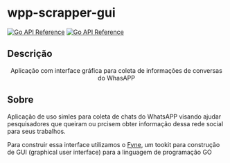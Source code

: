 # wpp-scrapper-gui

<a href="#" title="license" rel="nofollow"><img src="https://img.shields.io/apm/l/readme" alt="Go API Reference"></a>
<a href="https://pkg.go.dev/fyne.io/fyne/v2?tab=doc" title="Go API Reference" rel="nofollow"><img src="https://img.shields.io/badge/go-documentation-blue.svg?style=flat" alt="Go API Reference"></a>

## Descrição
<p align="center">Aplicação com interface gráfica para coleta de informações de conversas do WhasAPP</p>


## Sobre
<p> Aplicação de uso simles para coleta de chats do WhatsAPP visando ajudar pesquisadores que queiram ou prcisem obter informação dessa rede social para seus trabalhos.

 Para construir essa interface utilizamos o [Fyne](https://fyne.io), um tookit para construção de GUI (graphical user interface) para a linguagem de programação GO</p>
